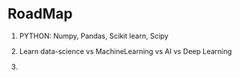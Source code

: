 # RoadMap

1. PYTHON:
         Numpy, 
         Pandas,
         Scikit learn,
         Scipy
         
2. Learn data-science vs MachineLearning vs AI vs Deep Learning

3.

